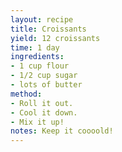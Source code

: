 ```yaml
---
layout: recipe
title: Croissants
yield: 12 croissants
time: 1 day
ingredients:
- 1 cup flour
- 1/2 cup sugar
- lots of butter
method:
- Roll it out.
- Cool it down.
- Mix it up!
notes: Keep it coooold!
---
```

